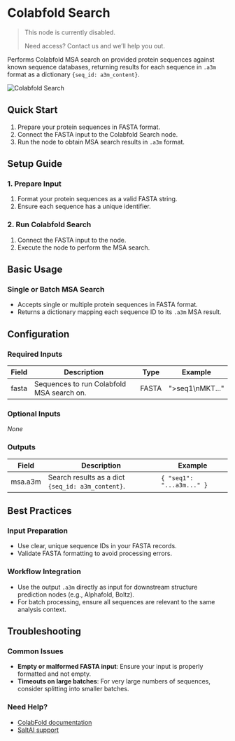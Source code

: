 # Colabfold Search

> This node is currently disabled.
>
> Need access? Contact us and we’ll help you out. 

Performs Colabfold MSA search on provided protein sequences against known sequence databases, returning results for each sequence in `.a3m` format as a dictionary `{seq_id: a3m_content}`.

<img src="/images/nodes/biotech/protein-structure-prediction/colabfold-search.png" alt="Colabfold Search" class="rounded-lg">

## Quick Start

1. Prepare your protein sequences in FASTA format.
2. Connect the FASTA input to the Colabfold Search node.
3. Run the node to obtain MSA search results in `.a3m` format.

## Setup Guide

### 1. Prepare Input
1. Format your protein sequences as a valid FASTA string.
2. Ensure each sequence has a unique identifier.

### 2. Run Colabfold Search
1. Connect the FASTA input to the node.
2. Execute the node to perform the MSA search.

## Basic Usage

### Single or Batch MSA Search
* Accepts single or multiple protein sequences in FASTA format.
* Returns a dictionary mapping each sequence ID to its `.a3m` MSA result.

## Configuration

### Required Inputs
| Field | Description | Type | Example |
|-------|-------------|------|---------|
| fasta | Sequences to run Colabfold MSA search on. | FASTA | ">seq1\nMKT..." |

### Optional Inputs
*None*

### Outputs
| Field | Description | Example |
|-------|-------------|---------|
| msa.a3m | Search results as a dict `{seq_id: a3m_content}`. | `{ "seq1": "...a3m..." }` |

## Best Practices

### Input Preparation
* Use clear, unique sequence IDs in your FASTA records.
* Validate FASTA formatting to avoid processing errors.

### Workflow Integration
* Use the output `.a3m` directly as input for downstream structure prediction nodes (e.g., Alphafold, Boltz).
* For batch processing, ensure all sequences are relevant to the same analysis context.

## Troubleshooting

### Common Issues
* **Empty or malformed FASTA input**: Ensure your input is properly formatted and not empty.
* **Timeouts on large batches**: For very large numbers of sequences, consider splitting into smaller batches.

### Need Help?
* [ColabFold documentation](https://colabfold.com/)
* [SaltAI support](https://salt.ai/support)
